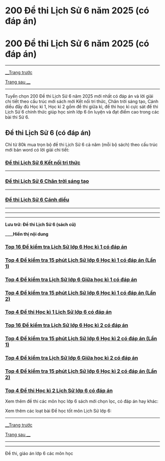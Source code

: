 # 200 Đề thi Lịch Sử 6 năm 2025 (có đáp án)

# 200 Đề thi Lịch Sử 6 năm 2025 (có đáp án)

* * *

[__Trang trước](https://vietjack.com/de-kiem-tra-lop-6/index.jsp)

[Trang sau __](https://vietjack.com/de-kiem-tra-lop-6/de-thi-lich-su-6-ket-noi-tri-thuc.jsp)

* * *

Tuyển chọn 200 Đề thi Lịch Sử 6 năm 2025 mới nhất có đáp án và lời giải chi tiết theo cấu trúc mới sách mới Kết nối tri thức, Chân trời sáng tạo, Cánh diều đầy đủ Học kì 1, Học kì 2 gồm đề thi giữa kì, đề thi học kì cực sát đề thi Lịch Sử 6 chính thức giúp học sinh lớp 6 ôn luyện và đạt điểm cao trong các bài thi Sử 6.

## Đề thi Lịch Sử 6 (có đáp án)

Chỉ từ 80k mua trọn bộ đề thi Lịch Sử 6 cả năm (mỗi bộ sách) theo cấu trúc mới bản word có lời giải chi tiết:

### [**Đề thi Lịch Sử 6 Kết nối tri thức**](https://vietjack.com/de-kiem-tra-lop-6/de-thi-lich-su-6-ket-noi-tri-thuc.jsp)

* * *

### [**Đề thi Lịch Sử 6 Chân trời sáng tạo**](https://vietjack.com/de-kiem-tra-lop-6/de-thi-lich-su-6-chan-troi-sang-tao.jsp)

* * *

### [**Đề thi Lịch Sử 6 Cánh diều**](https://vietjack.com/de-kiem-tra-lop-6/de-thi-lich-su-6-canh-dieu.jsp)

* * *

* * *

* * *

**Lưu trữ: Đề thi Lịch Sử 6 (sách cũ)**

____**Hiển thị nội dung**

### [**Top 16 Đề kiểm tra Lịch Sử lớp 6 Học kì 1 có đáp án**](https://vietjack.com/de-kiem-tra-lop-6/de-kiem-tra-lich-su-6-hoc-ki-1.jsp)

### [**Top 4 Đề kiểm tra 15 phút Lịch Sử lớp 6 Học kì 1 có đáp án (Lần 1)**](https://vietjack.com/de-kiem-tra-lop-6/de-kiem-tra-15-phut-lich-su-6-hoc-ki-1-lan-1.jsp)

### [**Top 4 Đề kiểm tra Lịch Sử lớp 6 Giữa học kì 1 có đáp án**](https://vietjack.com/de-kiem-tra-lop-6/de-kiem-tra-1-tiet-lich-su-6-hoc-ki-1.jsp)

### [**Top 4 Đề kiểm tra 15 phút Lịch Sử lớp 6 Học kì 1 có đáp án (Lần 2)**](https://vietjack.com/de-kiem-tra-lop-6/de-kiem-tra-15-phut-lich-su-6-hoc-ki-1-lan-2.jsp)

### [**Top 4 Đề thi Học kì 1 Lịch Sử lớp 6 có đáp án**](https://vietjack.com/de-kiem-tra-lop-6/de-kiem-tra-hoc-ki-1-lich-su-6.jsp)

### [**Top 16 Đề kiểm tra Lịch Sử lớp 6 Học kì 2 có đáp án**](https://vietjack.com/de-kiem-tra-lop-6/de-kiem-tra-lich-su-6-hoc-ki-2.jsp)

### [**Top 4 Đề kiểm tra 15 phút Lịch Sử lớp 6 Học kì 2 có đáp án (Lần 1)**](https://vietjack.com/de-kiem-tra-lop-6/de-kiem-tra-15-phut-lich-su-6-hoc-ki-2-lan-1.jsp)

### [**Top 4 Đề kiểm tra Lịch Sử lớp 6 Giữa học kì 2 có đáp án**](https://vietjack.com/de-kiem-tra-lop-6/de-kiem-tra-1-tiet-lich-su-6-hoc-ki-2.jsp)

### [**Top 4 Đề kiểm tra 15 phút Lịch Sử lớp 6 Học kì 2 có đáp án (Lần 2)**](https://vietjack.com/de-kiem-tra-lop-6/de-kiem-tra-15-phut-lich-su-6-hoc-ki-2-lan-2.jsp)

### [**Top 4 Đề thi Học kì 2 Lịch Sử lớp 6 có đáp án**](https://vietjack.com/de-kiem-tra-lop-6/de-kiem-tra-hoc-ki-2-lich-su-6.jsp)

Xem thêm đề thi các môn học lớp 6 sách mới chọn lọc, có đáp án hay khác:

Xem thêm các loạt bài Để học tốt môn Lịch Sử lớp 6:

* * *

[__Trang trước](https://vietjack.com/de-kiem-tra-lop-6/index.jsp)

[Trang sau __](https://vietjack.com/de-kiem-tra-lop-6/de-thi-lich-su-6-ket-noi-tri-thuc.jsp)

* * *

* * *

Đề thi, giáo án lớp 6 các môn học
